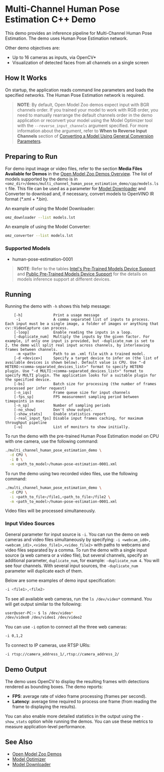 # Multi-Channel Human Pose Estimation C++ Demo

This demo provides an inference pipeline for Multi-Channel Human Pose Estimation. The demo uses Human Pose Estimation network.

Other demo objectives are:

* Up to 16 cameras as inputs, via OpenCV*
* Visualization of detected faces from all channels on a single screen

## How It Works

On startup, the application reads command line parameters and loads the specified networks. The Human Pose Estimation network is required.

> **NOTE**: By default, Open Model Zoo demos expect input with BGR channels order. If you trained your model to work with RGB order, you need to manually rearrange the default channels order in the demo application or reconvert your model using the Model Optimizer tool with the `--reverse_input_channels` argument specified. For more information about the argument, refer to **When to Reverse Input Channels** section of [Converting a Model Using General Conversion Parameters](https://docs.openvino.ai/latest/openvino_docs_MO_DG_prepare_model_convert_model_Converting_Model.html#general-conversion-parameters).

## Preparing to Run

For demo input image or video files, refer to the section **Media Files Available for Demos** in the [Open Model Zoo Demos Overview](../../README.md).
The list of models supported by the demo is in `<omz_dir>/demos/multi_channel_human_pose_estimation_demo/cpp/models.lst` file.
This file can be used as a parameter for [Model Downloader](../../../tools/model_tools/README.md) and Converter to download and, if necessary, convert models to OpenVINO IR format (\*.xml + \*.bin).

An example of using the Model Downloader:

```sh
omz_downloader --list models.lst
```

An example of using the Model Converter:

```sh
omz_converter --list models.lst
```

### Supported Models

* human-pose-estimation-0001

> **NOTE**: Refer to the tables [Intel's Pre-Trained Models Device Support](../../../models/intel/device_support.md) and [Public Pre-Trained Models Device Support](../../../models/public/device_support.md) for the details on models inference support at different devices.

## Running

Running the demo with `-h` shows this help message:
```
    [-h]              Print a usage message
     -i               A comma separated list of inputs to process. Each input must be a single image, a folder of images or anything that cv::VideoCapture can process.
    [-loop]           Enable reading the inputs in a loop.
    [-duplicate_num]  Multiply the inputs by the given factor. For example, if only one input is provided, but -duplicate_num is set to 2, the demo will split real input across channels, by interleaving frames between channels.
     -m <path>        Path to an .xml file with a trained model.
    [-d <device>]     Specify a target device to infer on (the list of available devices is shown below). Default value is CPU. Use "-d HETERO:<comma-separated_devices_list>" format to specify HETERO plugin. Use "-d MULTI:<comma-separated_devices_list>" format to specify MULTI plugin. The application looks for a suitable plugin for the specified device.
    [-bs]             Batch size for processing (the number of frames processed per infer request)
    [-n_iqs]          Frame queue size for input channels
    [-fps_sp]         FPS measurement sampling period between timepoints in msec
    [-n_sp]           Number of sampling periods
    [-no_show]        Don't show output.
    [-show_stats]     Enable statistics report
    [-real_input_fps] Disable input frames caching, for maximum throughput pipeline
    [-u]              List of monitors to show initially.
```

To run the demo with the pre-trained Human Pose Estimation model on CPU with one camera, use the following command:

```sh
./multi_channel_human_pose_estimation_demo \
  -d CPU \
  -i 0 \
  -m <path_to_model>/human-pose-estimation-0001.xml
```

To run the demo using two recorded video files, use the following command:

```sh
./multi_channel_human_pose_estimation_demo \
  -d CPU \
  -i <path_to_file>/file1,<path_to_file>/file2 \
  -m <path_to_model>/human-pose-estimation-0001.xml
```

Video files will be processed simultaneously.

### Input Video Sources

General parameter for input source is `-i`. You can run the demo on web cameras and video files simultaneously by specifying: `-i <webcam_id0>,<webcam_id1>,<video_file1>,<video_file2>` with paths to webcams and video files separated by a comma. To run the demo with a single input source (a web camera or a video file), but several channels, specify an additional parameter, `duplicate_num`, for example: `-duplicate_num 4`. You will see four channels. With several input sources, the `-duplicate_num` parameter will duplicate each of them.

Below are some examples of demo input specification:

```sh
-i <file1>,<file2>
```

To see all available web cameras, run the `ls /dev/video*` command. You will get output similar to the following:

```sh
user@user-PC:~ $ ls /dev/video*
/dev/video0 /dev/video1 /dev/video2
```

You can use `-i` option to connect all the three web cameras:

```sh
-i 0,1,2
```

To connect to IP cameras, use RTSP URIs:

```sh
-i rtsp://camera_address_1/,rtsp://camera_address_2/
```

## Demo Output

The demo uses OpenCV to display the resulting frames with detections rendered as bounding boxes. The demo reports:

* **FPS**: average rate of video frame processing (frames per second).
* **Latency**: average time required to process one frame (from reading the frame to displaying the results).

You can also enable more detailed statistics in the output using the `-show_stats` option while running the demos.
You can use these metrics to measure application-level performance.

## See Also

* [Open Model Zoo Demos](../../README.md)
* [Model Optimizer](https://docs.openvino.ai/latest/_docs_MO_DG_Deep_Learning_Model_Optimizer_DevGuide.html)
* [Model Downloader](../../../tools/model_tools/README.md)

